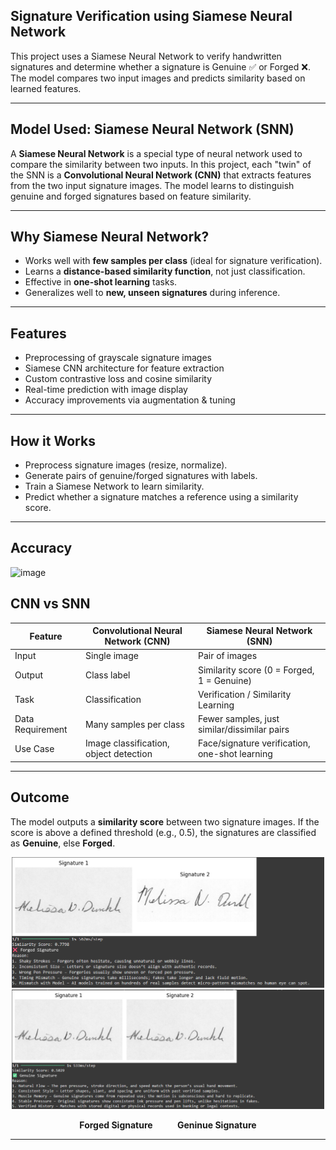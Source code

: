 ## Signature Verification using Siamese Neural Network

This project uses a Siamese Neural Network to verify handwritten signatures and determine whether a signature is Genuine ✅ or Forged ❌. The model compares two input images and predicts similarity based on learned features.

---

## Model Used: Siamese Neural Network (SNN)

A **Siamese Neural Network** is a special type of neural network used to compare the similarity between two inputs. In this project, each "twin" of the SNN is a **Convolutional Neural Network (CNN)** that extracts features from the two input signature images. The model learns to distinguish genuine and forged signatures based on feature similarity.

---

## Why Siamese Neural Network?

- Works well with **few samples per class** (ideal for signature verification).
- Learns a **distance-based similarity function**, not just classification.
- Effective in **one-shot learning** tasks.
- Generalizes well to **new, unseen signatures** during inference.

---

## Features
- Preprocessing of grayscale signature images
- Siamese CNN architecture for feature extraction
- Custom contrastive loss and cosine similarity
- Real-time prediction with image display
- Accuracy improvements via augmentation & tuning
---

## How it Works 
- Preprocess signature images (resize, normalize).
- Generate pairs of genuine/forged signatures with labels.
- Train a Siamese Network to learn similarity.
- Predict whether a signature matches a reference using a similarity score.
---

## Accuracy
<img width="884" height="364" alt="image" src="https://github.com/user-attachments/assets/d4a25262-3b3c-4a12-89d4-4e314f10fc42" />


## CNN vs SNN

| Feature                | Convolutional Neural Network (CNN)       | Siamese Neural Network (SNN)                          |
|------------------------|------------------------------------------|--------------------------------------------------------|
| Input                 | Single image                              | Pair of images                                         |
| Output                | Class label                               | Similarity score (0 = Forged, 1 = Genuine)            |
| Task                  | Classification                           | Verification / Similarity Learning                    |
| Data Requirement      | Many samples per class                   | Fewer samples, just similar/dissimilar pairs          |
| Use Case              | Image classification, object detection   | Face/signature verification, one-shot learning        |

---

## Outcome

The model outputs a **similarity score** between two signature images. If the score is above a defined threshold (e.g., 0.5), the signatures are classified as **Genuine**, else **Forged**.
<p align="center">
  <img src="images/Forged_Sign.png" width="500"/>
  <img src="images/Geninue_Sign.png" width="500"/>
</p>

<p align="center">
  <b>Forged Signature</b> &nbsp;&nbsp;&nbsp;&nbsp;&nbsp;&nbsp;&nbsp;&nbsp; <b>Geninue Signature</b>
</p>


---

